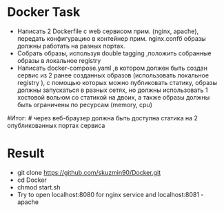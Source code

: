 # Docker Task
* Написать 2 Dockerfile с web сервисом прим. (nginx, apache), передать конфигурацию в контейнер прим. nginx.confб образы должны работать на разных портах.
* Собрать образы, используя double tagging ,положить собранные образы в локальное registry
* Написать docker-compose.yaml ,в котором должен быть создан сервис из 2 ранее созданных образов (использовать локальное registry ), с помощью которых можно публиковать статику, образы должны запускаться в разных сетях, но должны использовать 1 хостовой вольюм со статикой на двоих, а также образы должны быть ограничены по ресурсам (memory, cpu)

#Итог: # через веб-браузер должна быть доступна статика на 2 опубликованных портах сервиса

# Result
* git clone https://github.com/skuzmin90/Docker.git
* cd Docker
* chmod start.sh
* Try to open localhost:8080 for nginx service and localhost:8081 - apache

